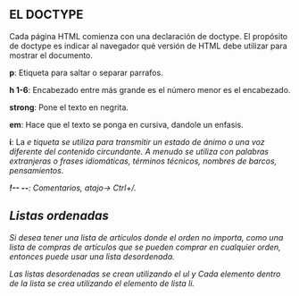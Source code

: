 ## EL DOCTYPE
Cada página HTML comienza con una declaración de doctype. El propósito de doctype es indicar al navegador qué versión de HTML debe utilizar para mostrar el documento.

**p**: Etiqueta para saltar o separar parrafos.<br>

**h 1-6**: Encabezado entre más grande es el número menor es el encabezado.<br>

**strong**: Pone el texto en negrita.<br>

**em**: Hace que el texto se ponga en cursiva, dandole un enfasis.<br>

**i**: La <i>e tiqueta se utiliza para transmitir un estado de ánimo o una voz diferente del contenido circundante. A menudo se utiliza con palabras extranjeras o frases idiomáticas, términos técnicos, nombres de barcos, pensamientos.<br>

**!-- --**: Comentarios, atajo-> Ctrl+/.<br>

## Listas ordenadas
Si desea tener una lista de artículos donde el orden no importa, como una lista de compras de artículos que se pueden comprar en cualquier orden, entonces puede usar una lista desordenada.<br>

Las listas desordenadas se crean utilizando el ul y  Cada elemento dentro de la lista se crea utilizando el elemento de lista li. <br>

